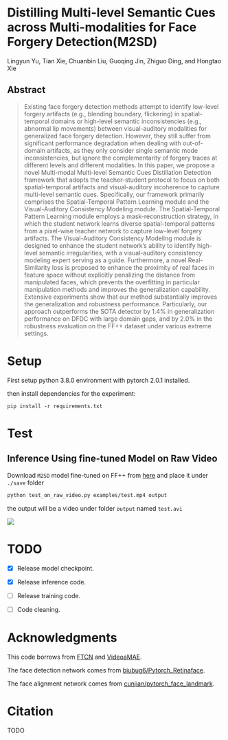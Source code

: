 # Distilling Multi-level Semantic Cues across Multi-modalities for Face Forgery Detection(M2SD) 

Lingyun Yu, Tian Xie, Chuanbin Liu, Guoqing Jin, Zhiguo Ding, and Hongtao Xie



## Abstract
> Existing face forgery detection methods attempt to identify low-level forgery artifacts (e.g., blending boundary, flickering) in spatial-temporal domains or high-level semantic inconsistencies (e.g., abnormal lip movements) between visual-auditory modalities for generalized face forgery detection. However, they still suffer from significant performance degradation when dealing with out-of-domain artifacts, as they only consider single semantic mode inconsistencies, but ignore the complementarity of forgery traces at different levels and different modalities. In this paper, we propose a novel Multi-modal Multi-level Semantic Cues Distillation Detection framework that adopts the teacher-student protocol to focus on both spatial-temporal artifacts and visual-auditory incoherence to capture multi-level semantic cues. Specifically, our framework primarily comprises the Spatial-Temporal Pattern Learning module and the Visual-Auditory Consistency Modeling module. The Spatial-Temporal Pattern Learning module employs a mask-reconstruction strategy, in which the student network learns diverse spatial-temporal patterns from a pixel-wise teacher network to capture low-level forgery artifacts. The Visual-Auditory Consistency Modeling module is designed to enhance the student network’s ability to identify high-level semantic irregularities, with a visual-auditory consistency modeling expert serving as a guide. Furthermore, a novel Real-Similarity loss is proposed to enhance the proximity of real faces in feature space without explicitly penalizing the distance from manipulated faces, which prevents the overfitting in particular manipulation methods and improves the generalization capability. Extensive experiments show that our method substantially improves the generalization and robustness performance. Particularly, our approach outperforms the SOTA detector by 1.4% in generalization performance on DFDC with large domain gaps, and by 2.0% in the robustness evaluation on the FF++ dataset under various extreme settings.

# Setup
First setup python 3.8.0 environment with pytorch 2.0.1 installed.

then install dependencies for the experiment:

```
pip install -r requirements.txt
```

# Test

## Inference Using fine-tuned Model on Raw Video
Download `M2SD` model fine-tuned on FF++ from [here](https://github.com/TianXie834/M2SD/releases/download/v1.0/M2SD.pt) and place it under `./save` folder
```bash
python test_on_raw_video.py examples/test.mp4 output
```
the output will be a video under folder `output` named `test.avi`

![](./examples/test.gif)

# TODO
- [x] Release model checkpoint.
- [x] Release inference code.
- [ ] Release training code.
- [ ] Code cleaning.


# Acknowledgments


This code borrows from [FTCN](https://github.com/yinglinzheng/FTCN) and [VideoaMAE](https://github.com/MCG-NJU/VideoMAE).

The face detection network comes from [biubug6/Pytorch_Retinaface](https://github.com/biubug6/Pytorch_Retinaface).

The face alignment network comes from [cunjian/pytorch_face_landmark](https://github.com/cunjian/pytorch_face_landmark).



# Citation
TODO
